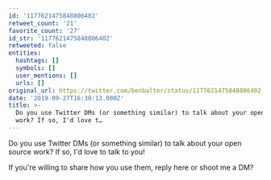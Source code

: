 ```yaml
---
id: '1177621475848806402'
retweet_count: '21'
favorite_count: '27'
id_str: '1177621475848806402'
retweeted: false
entities:
  hashtags: []
  symbols: []
  user_mentions: []
  urls: []
original_url: https://twitter.com/benbalter/status/1177621475848806402
date: '2019-09-27T16:30:13.000Z'
title: >-
  Do you use Twitter DMs (or something similar) to talk about your open source
  work? If so, I'd love t…
---
```


Do you use Twitter DMs (or something similar) to talk about your open source work? If so, I'd love to talk to you!

If you're willing to share how you use them, reply here or shoot me a DM?